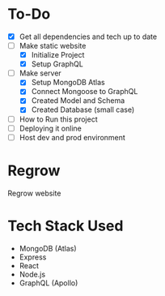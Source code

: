 # To-Do

- [x] Get all dependencies and tech up to date
- [ ] Make static website
  - [x] Initialize Project 
  - [x] Setup GraphQL
- [ ] Make server
  - [x] Setup MongoDB Atlas
  - [x] Connect Mongoose to GraphQL
  - [x] Created Model and Schema
  - [x] Created Database (small case)
- [ ] How to Run this project
- [ ] Deploying it online
- [ ] Host dev and prod environment

# Regrow
Regrow website

# Tech Stack Used

- MongoDB (Atlas)
- Express
- React
- Node.js
- GraphQL (Apollo)

